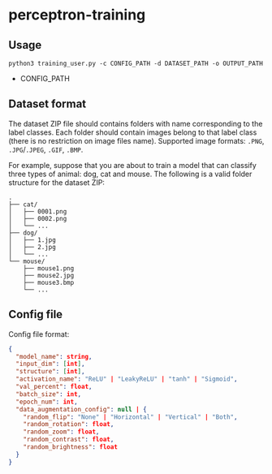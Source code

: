 # perceptron-training

## Usage

```shell
python3 training_user.py -c CONFIG_PATH -d DATASET_PATH -o OUTPUT_PATH
```

- CONFIG_PATH

## Dataset format

The dataset ZIP file should contains folders with name corresponding to the label classes. Each folder should contain images belong to that label class (there is no restriction on image files name). Supported image formats: `.PNG`, `.JPG`/`.JPEG`, `.GIF`, `.BMP`.

For example, suppose that you are about to train a model that can classify three types of animal: dog, cat and mouse. The following is a valid folder structure for the dataset ZIP:


```
.
├── cat/
│   ├── 0001.png
│   ├── 0002.png
│   └── ...
├── dog/
│   ├── 1.jpg
│   ├── 2.jpg
│   └── ...
└── mouse/
    ├── mouse1.png
    ├── mouse2.jpg
    ├── mouse3.bmp
    └── ...
```

## Config file

Config file format:

```json
{
  "model_name": string,
  "input_dim": [int],
  "structure": [int],
  "activation_name": "ReLU" | "LeakyReLU" | "tanh" | "Sigmoid",
  "val_percent": float,
  "batch_size": int,
  "epoch_num": int,
  "data_augmentation_config": null | {
    "random_flip": "None" | "Horizontal" | "Vertical" | "Both",
    "random_rotation": float,
    "random_zoom": float,
    "random_contrast": float,
    "random_brightness": float
  }
}
```